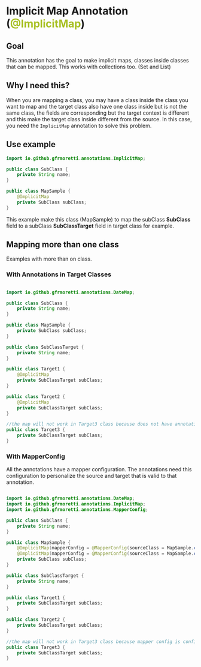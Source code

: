 # Implicit Map Annotation (<span style='color: #A8C023'>@ImplicitMap</span>)

## Goal

This annotation has the goal to make implicit maps, classes inside classes that can be mapped. This works with
collections too. (Set and List)

## Why I need this?

When you are mapping a class, you may have a class inside the class you want to map and the target class also have
one class inside but is not the same class, the fields are corresponding but the target context is different and this
make the target class inside different from the source. In this case, you need the `ImplicitMap` annotation to solve
this problem.

## Use example

```java
import io.github.gfrmoretti.annotations.ImplicitMap;

public class SubClass {
    private String name;
}

public class MapSample {
    @ImplicitMap
    private SubClass subClass;
}
```

This example make this class (MapSample) to map the subClass <b>SubClass</b> field to a subClass <b>SubClassTarget</b>
field in target class for example.

## Mapping more than one class

Examples with more than on class.

### With Annotations in Target Classes

```java

import io.github.gfrmoretti.annotations.DateMap;

public class SubClass {
    private String name;
}

public class MapSample {
    private SubClass subClass;
}

public class SubClassTarget {
    private String name;
}

public class Target1 {
    @ImplicitMap
    private SubClassTarget subClass;
}

public class Target2 {
    @ImplicitMap
    private SubClassTarget subClass;
}

//the map will not work in Target3 class because does not have annotation.
public class Target3 {
    private SubClassTarget subClass;
}
```

### With MapperConfig

All the annotations have a mapper configuration. The annotations need this configuration to personalize the
source and target that is valid to that annotation.

```java

import io.github.gfrmoretti.annotations.DateMap;
import io.github.gfrmoretti.annotations.ImplicitMap;
import io.github.gfrmoretti.annotations.MapperConfig;

public class SubClass {
    private String name;
}

public class MapSample {
    @ImplicitMap(mapperConfig = @MapperConfig(sourceClass = MapSample.class, targetClass = Target1))
    @ImplicitMap(mapperConfig = @MapperConfig(sourceClass = MapSample.class, targetClass = Target2))
    private SubClass subClass;
}

public class SubClassTarget {
    private String name;
}

public class Target1 {
    private SubClassTarget subClass;
}

public class Target2 {
    private SubClassTarget subClass;
}

//the map will not work in Target3 class because mapper config is configured to this class.
public class Target3 {
    private SubClassTarget subClass;
}
```